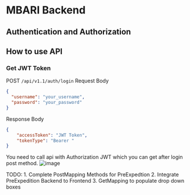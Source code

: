 # MBARI Backend

## Authentication and Authorization

## How to use API

### Get JWT Token

POST `/api/v1.1/auth/login` 
Request Body
```json
{
  "username": "your_username",
  "password": "your_password"
}
```
Response Body
```json
{
    "accessToken": "JWT Token",
    "tokenType": "Bearer "
}
```
You need to call api with Authorization JWT which you can get after login post method.
![image](https://github.com/MBARI-capstone/backend/assets/75482698/78f0fb0c-e669-4ecc-8d6c-965981bbeb7a)


TODO: 1. Complete PostMapping Methods for PreExpedtion
2. Integrate PreExpedition Backend to Frontend
3. GetMapping to populate drop down boxes

